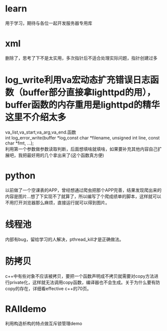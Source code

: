 # learn
用于学习，期待与各位一起开发服务器专用库
# xml
删除了，思考了下不是太实用，多次指针后不适合处理实际问题，指针创建过多
# log_write利用va宏动态扩充错误日志函数（buffer部分直接拿lighttpd的用），buffer函数的内存重用是lighttpd的精华这里不介绍太多
va_list,va_start,va_arg,va_end.函数  
int log_error_write(buffer *log,const char *filename, unsigned int line, const char *fmt, ...);  
利用第一个参数做参数读取判断，后面想填啥就填啥，如果要补充其他内容自己扩展吧，我把最好用的几个拿出来了(这个函数真方便)
# python
以前做了一个空课表的APP，曾经想通过爬虫把那个APP完善，结果发现爬出来的内容是图片...想了下实现不了就算了，所以编写了个爬成绩单的脚本，这样就可以不用打开浏览器那么麻烦，直接运行就可以得到图片。
# 线程池
内部有bug，留给学习的人解决，pthread_kill才是正确做法。
# 防拷贝
c++中有些对象不应该被拷贝，要把一个函数声明成不拷贝就需要对copy方法进行private化，这样就无法调用copy函数，编译器也不会生成。关于为什么要有防copy的存在，详细看effective c++的70页。
# RAIIdemo
利用构造析构的特点做互斥锁管理demo
